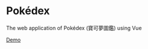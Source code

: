 # Pokédex

The web application of Pokédex (寶可夢圖鑑) using Vue

[Demo](https://lthong.github.io/pokedex-vue/)

